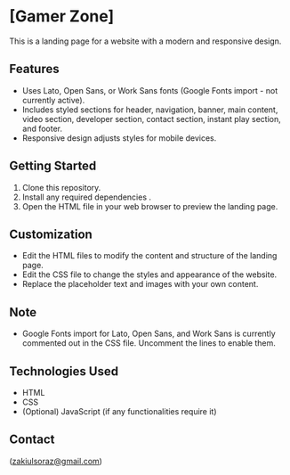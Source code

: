 # [Gamer Zone]

This is a landing page for a website with a modern and responsive design.

## Features

* Uses Lato, Open Sans, or Work Sans fonts (Google Fonts import - not currently active).
* Includes styled sections for header, navigation, banner, main content, video section, developer section, contact section, instant play section, and footer.
* Responsive design adjusts styles for mobile devices.

## Getting Started

1. Clone this repository.
2. Install any required dependencies .
3. Open the HTML file in your web browser to preview the landing page.

## Customization

* Edit the HTML files to modify the content and structure of the landing page.
* Edit the CSS file to change the styles and appearance of the website.
* Replace the placeholder text and images with your own content.

## Note

* Google Fonts import for Lato, Open Sans, and Work Sans is currently commented out in the CSS file. Uncomment the lines to enable them.

## Technologies Used

* HTML
* CSS
* (Optional) JavaScript (if any functionalities require it)

## Contact

(zakiulsoraz@gmail.com)
